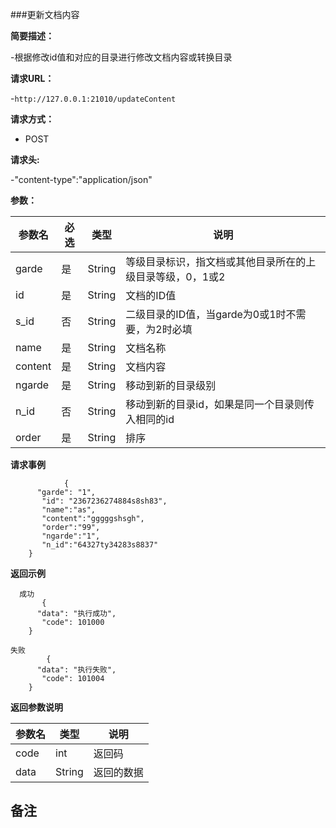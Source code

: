 ###更新文档内容

**简要描述：** 

-根据修改id值和对应的目录进行修改文档内容或转换目录

**请求URL：** 

-`http://127.0.0.1:21010/updateContent`

**请求方式：**

- POST 

**请求头:**

-"content-type":"application/json"

**参数：** 

| 参数名  | 必选 | 类型     |说明|
| ------ | -------- | -------- |------|
|garde |	是 	|String |	等级目录标识，指文档或其他目录所在的上级目录等级，0，1或2|
|id |	是 	|String |	文档的ID值|
|s_id 	|否 |	String |	二级目录的ID值，当garde为0或1时不需要，为2时必填|
|name |	是 |	String |	文档名称|
|content |	是 |	String| 	文档内容|
|ngarde |	是 	|String| 	移动到新的目录级别|
|n_id |	否 |	String |	移动到新的目录id，如果是同一个目录则传入相同的id|
|order|是|String| 排序|

**请求事例**

```
            {
      "garde": "1",
       "id": "2367236274884s8sh83",
       "name":"as",
       "content":"gggggshsgh",
       "order":"99",
       "ngarde":"1",
       "n_id":"64327ty34283s8837"
    }
```

 **返回示例**
 
```
  成功
       {
      "data": "执行成功",
       "code": 101000
    }
```

```
失败
        {
      "data": "执行失败",
       "code": 101004
    }
```

**返回参数说明**

| 参数名  |   类型     |说明|
| ------ | -------- |------|
| code | int |返回码|
|data|String|返回的数据|

**备注**
-

